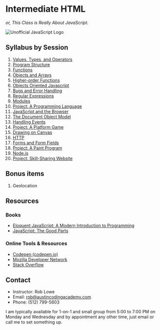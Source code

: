 # Intermediate HTML

*or, This Class is Really About JavaScript.*

![Unofficial JavaScript Logo](http://upload.wikimedia.org/wikipedia/commons/thumb/9/99/Unofficial_JavaScript_logo_2.svg/200px-Unofficial_JavaScript_logo_2.svg.png)

## Syllabus by Session

1. [Values, Types, and Operators](syllabus/01.md)
1. [Program Structure](syllabus/02.md)
1. [Functions](syllabus/03.md)
1. [Objects and Arrays](syllabus/04.md)
1. [Higher-order Functions](syllabus/05.md)
1. [Objects Oriented Javascript](syllabus/06.md)
1. [Bugs and Error Handling](syllabus/07.md)
1. [Regular Expressions](syllabus/08.md)
1. [Modules](syllabus/09.md)
1. [Project: A Programming Language](syllabus/10.md)
1. [JavaScript and the Browser](syllabus/11.md)
1. [The Document Object Model](syllabus/12.md)
1. [Handling Events](syllabus/13.md)
1. [Project: A Platform Game](syllabus/14.md)
1. [Drawing on Canvas](syllabus/15.md)
1. [HTTP](syllabus/16.md)
1. [Forms and Form Fields](syllabus/17.md)
1. [Project: A Paint Program](syllabus/18.md)
1. [Node.js](syllabus/19.md)
1. [Project: Skill-Sharing Website](syllabus/20.md)


## Bonus items

1. Geolocation

## Resources

### Books

* [Eloquent JavaScript: A Modern Introduction to Programming](http://eloquentjavascript.net)
* [JavaScript: The Good Parts](http://www.amazon.com/exec/obidos/ASIN/0596517742/wrrrldwideweb)

### Online Tools & Resources

* [Codepen (codepen.io)](http://codepen.io)
* [Mozilla Developer Network](http://developer.mozilla.org/en-US/docs/Web/JavaScript)
* [Stack Overflow](http://stackoverflow.com/questions/tagged/javascript)

## Contact

* Instructor: Rob Lowe
* Email: rob@austincodingacademy.com
* Phone: (512) 799-5603

I am typically available for 1-on-1 and small group from 5:00 to 7:00 PM on Monday and Wednesday and by appointment any other time, just email or call me to set something up.
